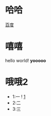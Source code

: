 # 哈哈
[百度](https://www.baidu.com/)

# 嘻嘻
hello world! **yooooo**

# 哦哦2
* 1:一
! [1](https://github.com/dpc19994sky/chance/blob/master/file1/QR.png?raw=true)
* 2:二
* 3:三

